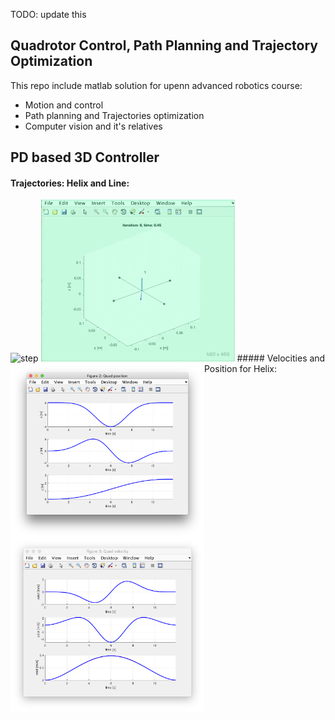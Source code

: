 TODO: update this
## Quadrotor Control, Path Planning and Trajectory Optimization
This repo include matlab solution for upenn advanced robotics course:

- Motion and control
- Path planning and Trajectories optimization
- Computer vision and it's relatives

## PD based 3D Controller
#### Trajectories: Helix and Line:
<img src="./misc/helix.gif" alt="step" width="310">
<img src="./misc/line.gif" alt="step" width="310">
##### Velocities and Position for Helix:
<img align="left" src="./misc/position.png" alt="step" width="310"> 
<img align="left" src="./misc/velocity.png" alt="step" width="310">
